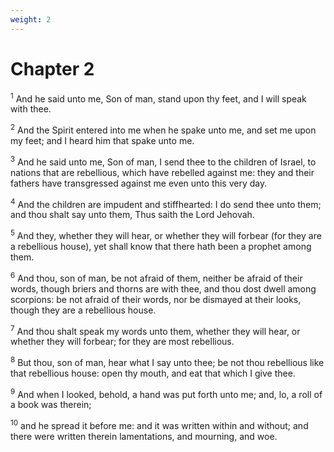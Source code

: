 ```yaml
---
weight: 2
---
```


# Chapter 2

<sup>1</sup> And he said unto me, Son of man, stand upon thy feet, and I will speak with thee. 

<sup>2</sup> And the Spirit entered into me when he spake unto me, and set me upon my feet; and I heard him that spake unto me. 

<sup>3</sup> And he said unto me, Son of man, I send thee to the children of Israel, to nations that are rebellious, which have rebelled against me: they and their fathers have transgressed against me even unto this very day. 

<sup>4</sup> And the children are impudent and stiffhearted: I do send thee unto them; and thou shalt say unto them, Thus saith the Lord Jehovah. 

<sup>5</sup> And they, whether they will hear, or whether they will forbear (for they are a rebellious house), yet shall know that there hath been a prophet among them. 

<sup>6</sup> And thou, son of man, be not afraid of them, neither be afraid of their words, though briers and thorns are with thee, and thou dost dwell among scorpions: be not afraid of their words, nor be dismayed at their looks, though they are a rebellious house. 

<sup>7</sup> And thou shalt speak my words unto them, whether they will hear, or whether they will forbear; for they are most rebellious. 

<sup>8</sup> But thou, son of man, hear what I say unto thee; be not thou rebellious like that rebellious house: open thy mouth, and eat that which I give thee. 

<sup>9</sup> And when I looked, behold, a hand was put forth unto me; and, lo, a roll of a book was therein; 

<sup>10</sup> and he spread it before me: and it was written within and without; and there were written therein lamentations, and mourning, and woe. 


